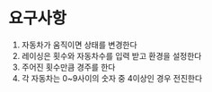<h1>
요구사항</h1>

1. 자동차가 움직이면 상태를 변경한다
2. 레이싱은 횟수와 자동차수를 입력 받고 환경을 설정한다
3. 주어진 횟수만큼 경주를 한다
4. 각 자동차는 0~9사이의 숫자 중 4이상인 경우 전진한다